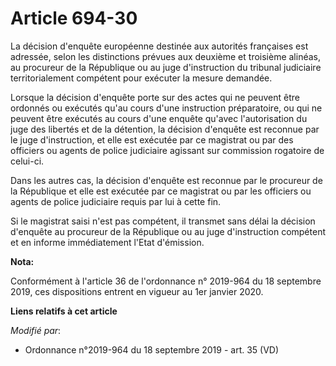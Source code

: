 # Article 694-30

La décision d'enquête européenne destinée aux autorités françaises est adressée, selon les distinctions prévues aux deuxième
et troisième alinéas, au procureur de la République ou au juge d'instruction du   tribunal judiciaire territorialement
compétent pour exécuter la mesure demandée. 

Lorsque la décision d'enquête porte sur des actes qui ne peuvent être ordonnés ou exécutés qu'au cours d'une instruction
préparatoire, ou qui ne peuvent être exécutés au cours d'une enquête qu'avec l'autorisation du juge des libertés et de la
détention, la décision d'enquête est reconnue par le juge d'instruction, et elle est exécutée par ce magistrat ou par des
officiers ou agents de police judiciaire agissant sur commission rogatoire de celui-ci. 

Dans les autres cas, la décision d'enquête est reconnue par le procureur de la République et elle est exécutée par ce
magistrat ou par les officiers ou agents de police judiciaire requis par lui à cette fin. 

Si le magistrat saisi n'est pas compétent, il transmet sans délai la décision d'enquête au procureur de la République ou au
juge d'instruction compétent et en informe immédiatement l'Etat d'émission.

**Nota:**

Conformément à l'article 36 de l'ordonnance n° 2019-964 du 18 septembre 2019, ces dispositions entrent en vigueur au 1er
janvier 2020.

**Liens relatifs à cet article**

_Modifié par_:

  - Ordonnance n°2019-964 du 18 septembre 2019 - art. 35 (VD)

